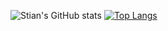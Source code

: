 ![Stian's GitHub stats](https://github-readme-stats.vercel.app/api?username=StianWilhelmsen&theme=blue-green&show_icons=true)
[![Top Langs](https://github-readme-stats.vercel.app/api/top-langs/?username=StianWilhelmsen&layout=compact&theme=blue-green)](https://github.com/anuraghazra/github-readme-stats)

